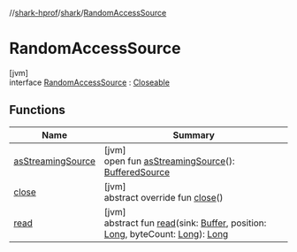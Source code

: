 //[shark-hprof](../../../index.md)/[shark](../index.md)/[RandomAccessSource](index.md)

# RandomAccessSource

[jvm]\
interface [RandomAccessSource](index.md) : [Closeable](https://docs.oracle.com/javase/8/docs/api/java/io/Closeable.html)

## Functions

| Name | Summary |
|---|---|
| [asStreamingSource](as-streaming-source.md) | [jvm]<br>open fun [asStreamingSource](as-streaming-source.md)(): [BufferedSource](https://square.github.io/okio/2.x/okio/okio/-buffered-source/index.html) |
| [close](index.md#358956095%2FFunctions%2F219937657) | [jvm]<br>abstract override fun [close](index.md#358956095%2FFunctions%2F219937657)() |
| [read](read.md) | [jvm]<br>abstract fun [read](read.md)(sink: [Buffer](https://square.github.io/okio/2.x/okio/okio/-buffer/index.html), position: [Long](https://kotlinlang.org/api/latest/jvm/stdlib/kotlin/-long/index.html), byteCount: [Long](https://kotlinlang.org/api/latest/jvm/stdlib/kotlin/-long/index.html)): [Long](https://kotlinlang.org/api/latest/jvm/stdlib/kotlin/-long/index.html) |
